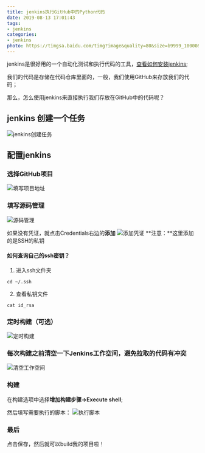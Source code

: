 ```yaml
---
title: jenkins执行GitHub中的Python代码
date: 2019-08-13 17:01:43
tags:
- jenkins
categories:
- jenkins
photo: https://timgsa.baidu.com/timg?image&quality=80&size=b9999_10000&sec=1565697034209&di=ee994d5bbbd74f753dfdedaa21e6868d&imgtype=0&src=http%3A%2F%2Fworkatbackbase.com%2Fwp-content%2Fuploads%2F2018%2F07%2Fjenkins.png
---
```


jenkins是很好用的一个自动化测试和执行代码的工具，[查看如何安装jenkins](https://sheldon.top/2019/08/12/jenkins%E6%89%93%E5%8C%85%E6%B5%81%E7%A8%8B/);

我们的代码是存储在代码仓库里面的，一般，我们使用GitHub来存放我们的代码；

那么，怎么使用jenkins来直接执行我们存放在GitHub中的代码呢？

## jenkins 创建一个任务
![jenkins创建任务](https://s2.ax1x.com/2019/08/13/mCdKhR.jpg)

## 配置jenkins
### 选择GitHub项目
![填写项目地址](https://s2.ax1x.com/2019/08/13/mC0QOK.jpg)

### 填写源码管理
![源码管理](https://s2.ax1x.com/2019/08/13/mCBfCd.jpg)

如果没有凭证，就点击Credentials右边的**添加**
![添加凭证](https://s2.ax1x.com/2019/08/13/mCrrTO.jpg)
**注意：**这里添加的是SSH的私钥

#### 如何查询自己的ssh密钥？
1. 进入ssh文件夹
```
cd ~/.ssh
```
2. 查看私钥文件
```
cat id_rsa
```

### 定时构建（可选）
![定时构建](https://s2.ax1x.com/2019/08/13/mCspAU.jpg)

### 每次构建之前清空一下Jenkins工作空间，避免拉取的代码有冲突
![清空工作空间](https://s2.ax1x.com/2019/08/13/mCswCQ.jpg)

### 构建
在构建选项中选择**增加构建步骤->Execute shell**;

然后填写需要执行的脚本：
![执行脚本](https://s2.ax1x.com/2019/08/13/mCyGRJ.jpg)

### 最后
点击保存，然后就可以build我的项目啦！

